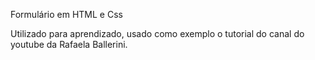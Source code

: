 Formulário em HTML e Css

Utilizado para aprendizado, usado como exemplo o tutorial do canal do youtube da Rafaela Ballerini.
